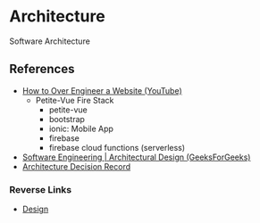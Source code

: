 # Architecture
Software Architecture



## References
- [How to Over Engineer a Website (YouTube)](https://www.youtube.com/watch?v=Sxxw3qtb3_g)
  - Petite-Vue Fire Stack
    - petite-vue
    - bootstrap
    - ionic: Mobile App
    - firebase
    - firebase cloud functions (serverless)
- [Software Engineering | Architectural Design (GeeksForGeeks)](https://www.geeksforgeeks.org/software-engineering-architectural-design/)
- [Architecture Decision Record](https://github.com/joelparkerhenderson/architecture-decision-record#what-is-an-architecture-decision-record)

### Reverse Links
- [Design](../Design.md)